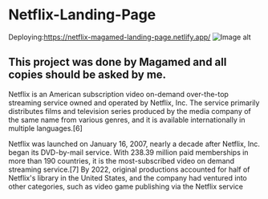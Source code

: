 # Netflix-Landing-Page

Deploying:https://netflix-magamed-landing-page.netlify.app/
![Image alt](https://github.com/{username}/{repository}/raw/{branch}/{path}/image.png)
## This project was done by Magamed and all copies should be asked by me.
Netflix is an American subscription video on-demand over-the-top streaming service owned and operated by Netflix, Inc. The service primarily distributes films and television series produced by the media company of the same name from various genres, and it is available internationally in multiple languages.[6]

Netflix was launched on January 16, 2007, nearly a decade after Netflix, Inc. began its DVD-by-mail service. With 238.39 million paid memberships in more than 190 countries, it is the most-subscribed video on demand streaming service.[7] By 2022, original productions accounted for half of Netflix's library in the United States, and the company had ventured into other categories, such as video game publishing via the Netflix service
